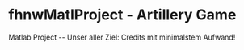 # fhnwMatlProject - Artillery Game
Matlab Project  -- Unser aller Ziel: Credits mit minimalstem Aufwand!
